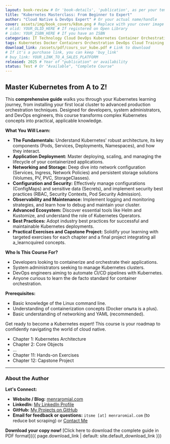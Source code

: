 ```yaml
---
layout: book-review # Or 'book-details', 'publication', as per your template
title: "Kubernetes Masterclass: From Beginner to Expert"
author: "Cloud Native & DevOps Expert" # Or your actual name/handle
cover: assets/img/book_covers/k8sm.png # Replace with your cover image path
# olid: YOUR_OLID_HERE # If registered on Open Library
# isbn: YOUR_ISBN_HERE # If you have an ISBN
categories: IT Technology Cloud DevOps Kubernetes Container Orchestration
tags: Kubernetes Docker Containers Orchestration DevOps Cloud Training Tutorial
download_link: /assets/pdf/cours_sur_kube.pdf # Link to download
# If it's a purchase link, you can keep 'buy_link'
# buy_link: YOUR_LINK_TO_A_SALES_PLATFORM
released: 2025 # Year of "publication" or availability
status: Test # Or "Available", "Complete Course"
---
```


## Master Kubernetes from A to Z!

This **comprehensive guide** walks you through your Kubernetes learning journey, from installing your first local cluster to advanced production orchestration techniques. Designed for developers, system administrators, and DevOps engineers, this course transforms complex Kubernetes concepts into practical, applicable knowledge.

**What You Will Learn:**

*   **The Fundamentals:** Understand Kubernetes' robust architecture, its key components (Pods, Services, Deployments, Namespaces), and how they interact.
*   **Application Deployment:** Master deploying, scaling, and managing the lifecycle of your containerized applications.
*   **Networking and Storage:** Deep dive into network configuration (Services, Ingress, Network Policies) and persistent storage solutions (Volumes, PV, PVC, StorageClasses).
*   **Configuration and Security:** Effectively manage configurations (ConfigMaps) and sensitive data (Secrets), and implement security best practices (RBAC, Security Contexts, Pod Security Admission).
*   **Observability and Maintenance:** Implement logging and monitoring strategies, and learn how to debug and maintain your cluster.
*   **Advanced Ecosystem:** Discover essential tools like Helm and Kustomize, and understand the role of Kubernetes Operators.
*   **Best Practices:** Adopt industry best practices for successful and maintainable Kubernetes deployments.
*   **Practical Exercises and Capstone Project:** Solidify your learning with targeted exercises for each chapter and a final project integrating all a_learncquired concepts.

**Who Is This Course For?**

*   Developers looking to containerize and orchestrate their applications.
*   System administrators seeking to manage Kubernetes clusters.
*   DevOps engineers aiming to automate CI/CD pipelines with Kubernetes.
*   Anyone curious to learn the de facto standard for container orchestration.

**Prerequisites:**

*   Basic knowledge of the Linux command line.
*   Understanding of containerization concepts (Docker опыта is a plus).
*   Basic understanding of networking and YAML (recommended).

Get ready to become a Kubernetes expert! This course is your roadmap to confidently navigating the world of cloud native.

*   Chapter 1: Kubernetes Architecture
*   Chapter 2: Core Objects
*   ...
*   Chapter 11: Hands-on Exercises
*   Chapter 12: Capstone Project

---

### About the Author

**Let's Connect:**

*   **Website / Blog:** [menraromial.com](https://www.menraromial.com)
*   **LinkedIn:** [My LinkedIn Profile](https://www.linkedin.com/in/menraromial/)
*   **GitHub:** [My Projects on GitHub](https://github.com/menraromial/)
*   **Email for feedback or questions:** `itsme [at] menraromial.com` (to reduce bot scraping) or [Contact Me](mailto:itsme@menraromial.com)


**Download your copy now!**
[Click here to download the complete guide in PDF format]({{ page.download_link | default: site.default_download_link }})
